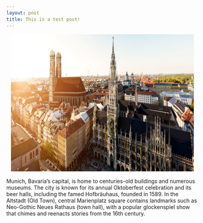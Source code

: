 ```yaml
---
layout: post
title: This is a test post!
---
```




<p align="center"> 
<img src="/images/munich.jpg" width="480" height="360" alt="munich">
</p>

Munich, Bavaria’s capital, is home to centuries-old buildings and numerous museums. The city is known for its annual Oktoberfest celebration and its beer halls, including the famed Hofbräuhaus, founded in 1589. In the Altstadt (Old Town), central Marienplatz square contains landmarks such as Neo-Gothic Neues Rathaus (town hall), with a popular glockenspiel show that chimes and reenacts stories from the 16th century.